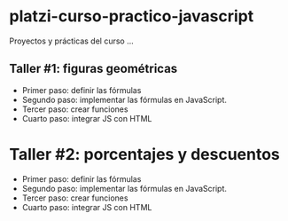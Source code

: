 # platzi-curso-practico-javascript
Proyectos y prácticas del curso
...

## Taller #1: figuras geométricas

- Primer paso: definir las fórmulas
- Segundo paso: implementar las fórmulas en JavaScript.
- Tercer paso: crear funciones
- Cuarto paso: integrar JS con HTML

# Taller #2: porcentajes y descuentos

- Primer paso: definir las fórmulas
- Segundo paso: implementar las fórmulas en JavaScript.
- Tercer paso: crear funciones
- Cuarto paso: integrar JS con HTML